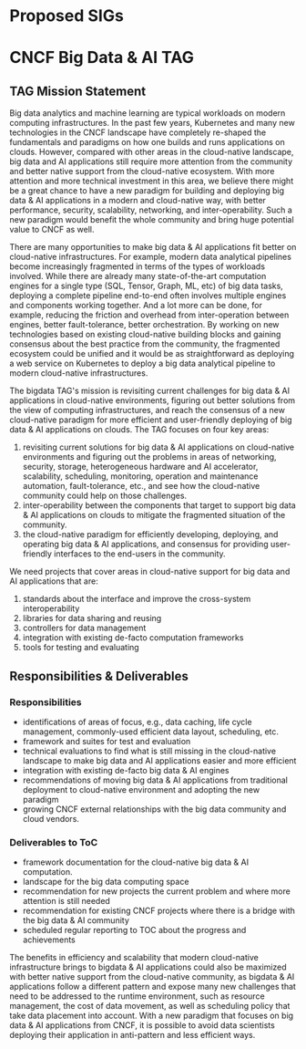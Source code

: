# Proposed SIGs

# CNCF Big Data & AI TAG

## TAG Mission Statement

Big data analytics and machine learning are typical workloads on modern computing infrastructures. In the past few years, Kubernetes and many new technologies in the CNCF landscape have completely re-shaped the fundamentals and paradigms on how one builds and runs applications on clouds. However, compared with other areas in the cloud-native landscape, big data and AI applications still require more attention from the community and better native support from the cloud-native ecosystem. With more attention and more technical investment in this area, we believe there might be a great chance to have a new paradigm for building and deploying big data & AI applications in a modern and cloud-native way, with better performance, security, scalability, networking, and inter-operability. Such a new paradigm would benefit the whole community and bring huge potential value to CNCF as well.

There are many opportunities to make big data & AI applications fit better on cloud-native infrastructures. For example, modern data analytical pipelines become increasingly fragmented in terms of the types of workloads involved. While there are already many state-of-the-art computation engines for a single type (SQL, Tensor, Graph, ML, etc) of big data tasks, deploying a complete pipeline end-to-end often involves multiple engines and components working together. And a lot more can be done, for example, reducing the friction and overhead from inter-operation between engines, better fault-tolerance, better orchestration. By working on new technologies based on existing cloud-native building blocks and gaining consensus about the best practice from the community, the fragmented ecosystem could be unified and it would be as straightforward as deploying a web service on Kubernetes to deploy a big data analytical pipeline to modern cloud-native infrastructures.

The bigdata TAG's mission is revisiting current challenges for big data & AI applications in cloud-native environments, figuring out better solutions from the view of computing infrastructures, and reach the consensus of a new cloud-native paradigm for more efficient and user-friendly deploying of big data & AI applications on clouds. The TAG focuses on four key areas:
​
1. revisiting current solutions for big data & AI applications on cloud-native environments and figuring out the problems in areas of networking, security, storage, heterogeneous hardware and AI accelerator, scalability, scheduling, monitoring, operation and maintenance automation, fault-tolerance, etc., and see how the cloud-native community could help on those challenges.
2. inter-operability between the components that target to support big data & AI applications on clouds to mitigate the fragmented situation of the community.
3. the cloud-native paradigm for efficiently developing, deploying, and operating big data & AI applications, and consensus for providing user-friendly interfaces to the end-users in the community.

We need projects that cover areas in cloud-native support for big data and AI applications that are:

1. standards about the interface and improve the cross-system interoperability
2. libraries for data sharing and reusing
3. controllers for data management
4. integration with existing de-facto computation frameworks
5. tools for testing and evaluating

## Responsibilities & Deliverables

### Responsibilities

- identifications of areas of focus, e.g., data caching, life cycle management, commonly-used efficient data layout, scheduling, etc.
- framework and suites for test and evaluation
- technical evaluations to find what is still missing in the cloud-native landscape to make big data and AI applications easier and more efficient
- integration with existing de-facto big data & AI engines
- recommendations of moving big data & AI applications from traditional deployment to cloud-native environment and adopting the new paradigm
- growing CNCF external relationships with the big data community and cloud vendors.

### Deliverables to ToC

- framework documentation for the cloud-native big data & AI computation.
- landscape for the big data computing space
- recommendation for new projects the current problem and where more attention is still needed
- recommendation for existing CNCF projects where there is a bridge with the big data & AI community
- scheduled regular reporting to TOC about the progress and achievements

The benefits in efficiency and scalability that modern cloud-native infrastructure brings to bigdata & AI applications could also be maximized with better native support from the cloud-native community, as bigdata & AI applications follow a different pattern and expose many new challenges that need to be addressed to the runtime environment, such as resource management, the cost of data movement, as well as scheduling policy that take data placement into account. With a new paradigm that focuses on big data & AI applications from CNCF, it is possible to avoid data scientists deploying their application in anti-pattern and less efficient ways.
